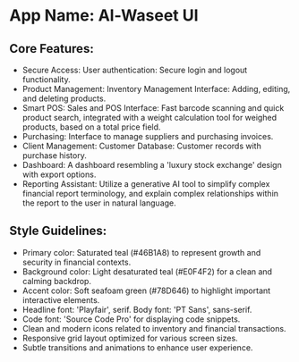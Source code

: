 # **App Name**: Al-Waseet UI

## Core Features:

- Secure Access: User authentication: Secure login and logout functionality.
- Product Management: Inventory Management Interface: Adding, editing, and deleting products.
- Smart POS: Sales and POS Interface: Fast barcode scanning and quick product search, integrated with a weight calculation tool for weighed products, based on a total price field.
- Purchasing: Interface to manage suppliers and purchasing invoices.
- Client Management: Customer Database: Customer records with purchase history.
- Dashboard: A dashboard resembling a 'luxury stock exchange' design with export options.
- Reporting Assistant: Utilize a generative AI tool to simplify complex financial report terminology, and explain complex relationships within the report to the user in natural language.

## Style Guidelines:

- Primary color: Saturated teal (#46B1A8) to represent growth and security in financial contexts.
- Background color: Light desaturated teal (#E0F4F2) for a clean and calming backdrop.
- Accent color: Soft seafoam green (#78D646) to highlight important interactive elements.
- Headline font: 'Playfair', serif. Body font: 'PT Sans', sans-serif.
- Code font: 'Source Code Pro' for displaying code snippets.
- Clean and modern icons related to inventory and financial transactions.
- Responsive grid layout optimized for various screen sizes.
- Subtle transitions and animations to enhance user experience.